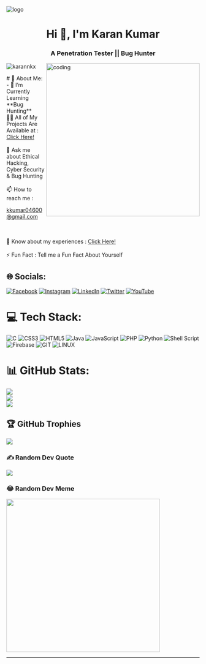 ![logo](https://res.cloudinary.com/dzqzuljun/image/upload/v1695822412/Karannkx.png)
<h1 align="center">Hi 👋, I'm Karan Kumar</h1>
<h3 align="center">A Penetration Tester || Bug Hunter</h3>

<img align="right" alt="coding" width="400" src="https://res.cloudinary.com/dzqzuljun/image/upload/v1695825800/Karannkxgf.gif">
<p align="left"> <img src="https://komarev.com/ghpvc/?username=karannkx&label=Profile%20views&color=0e75b6&style=flat" alt="karannkx" /> </p>
# 💫 About Me:
- 🌱 I’m Currently Learning **Bug Hunting**<br>👨‍💻 All of My Projects Are Available at :  <a href="https://docs.google.com/document/d/1B1rXl_D6y-ImZLDIEZifECy66TXnoFEq7YjIcGWPr_M/edit">Click Here!</a> <br><br>💬 Ask me about Ethical Hacking, Cyber Security & Bug Hunting<br><br>📫 How to reach me : <p><a href="mailto:kkumar04600@gmail.com">kkumar04600@gmail.com</a></p><br><br>📄 Know about my experiences : <a href="https://drive.google.com/drive/folders/17hbmRAKk4GUvhQPEjaCHrtgSGTsWVNey">Click Here!</a><br><br>⚡ Fun Fact : Tell me a Fun Fact About Yourself


## 🌐 Socials:
[![Facebook](https://img.shields.io/badge/Facebook-%231877F2.svg?logo=Facebook&logoColor=white)](https://facebook.com/Karannkx) [![Instagram](https://img.shields.io/badge/Instagram-%23E4405F.svg?logo=Instagram&logoColor=white)](https://instagram.com/Karannkx) [![LinkedIn](https://img.shields.io/badge/LinkedIn-%230077B5.svg?logo=linkedin&logoColor=white)](https://linkedin.com/in/Karannkx) [![Twitter](https://img.shields.io/badge/Twitter-%231DA1F2.svg?logo=Twitter&logoColor=white)](https://twitter.com/Karannkx) [![YouTube](https://img.shields.io/badge/YouTube-%23FF0000.svg?logo=YouTube&logoColor=white)](https://youtube.com/@Karannkx) 

# 💻 Tech Stack:
![C](https://img.shields.io/badge/c-%2300599C.svg?style=plastic&logo=c&logoColor=white) ![CSS3](https://img.shields.io/badge/css3-%231572B6.svg?style=plastic&logo=css3&logoColor=white) ![HTML5](https://img.shields.io/badge/html5-%23E34F26.svg?style=plastic&logo=html5&logoColor=white) ![Java](https://img.shields.io/badge/java-%23ED8B00.svg?style=plastic&logo=java&logoColor=white) ![JavaScript](https://img.shields.io/badge/javascript-%23323330.svg?style=plastic&logo=javascript&logoColor=%23F7DF1E) ![PHP](https://img.shields.io/badge/php-%23777BB4.svg?style=plastic&logo=php&logoColor=white) ![Python](https://img.shields.io/badge/python-3670A0?style=plastic&logo=python&logoColor=ffdd54) ![Shell Script](https://img.shields.io/badge/shell_script-%23121011.svg?style=plastic&logo=gnu-bash&logoColor=white) ![Firebase](https://img.shields.io/badge/firebase-%23039BE5.svg?style=plastic&logo=firebase) ![GIT](https://img.shields.io/badge/Git-fc6d26?style=plastic&logo=git&logoColor=white) ![LINUX](https://img.shields.io/badge/Linux-FCC624?style=plastic&logo=linux&logoColor=black)
# 📊 GitHub Stats:
![](https://github-readme-stats.vercel.app/api?username=Karannkx&theme=dark&hide_border=false&include_all_commits=true&count_private=true)<br/>
![](https://github-readme-streak-stats.herokuapp.com/?user=Karannkx&theme=dark&hide_border=false)<br/>
![](https://github-readme-stats.vercel.app/api/top-langs/?username=Karannkx&theme=dark&hide_border=false&include_all_commits=true&count_private=true&layout=compact)

## 🏆 GitHub Trophies
![](https://github-profile-trophy.vercel.app/?username=Karannkx&theme=radical&no-frame=false&no-bg=true&margin-w=4)

### ✍️ Random Dev Quote
![](https://quotes-github-readme.vercel.app/api?type=vetical&theme=dark)

### 😂 Random Dev Meme
<img src='https://randommeme-five.vercel.app/' style="height: 400px;"/>

---

<!-- Proudly created with GPRM ( https://gprm.itsvg.in ) -->
